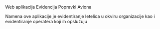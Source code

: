 Web aplikacija Evidencija Popravki Aviona


Namena ove aplikacije je evidentiranje letelica u okviru organizacije kao i evidentiranje operatera koji ih opslužuju
